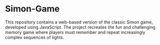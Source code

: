 # Simon-Game
This repository contains a web-based version of the classic Simon game, developed using JavaScript. The project recreates the fun and challenging memory game where players must remember and repeat increasingly complex sequences of lights.
